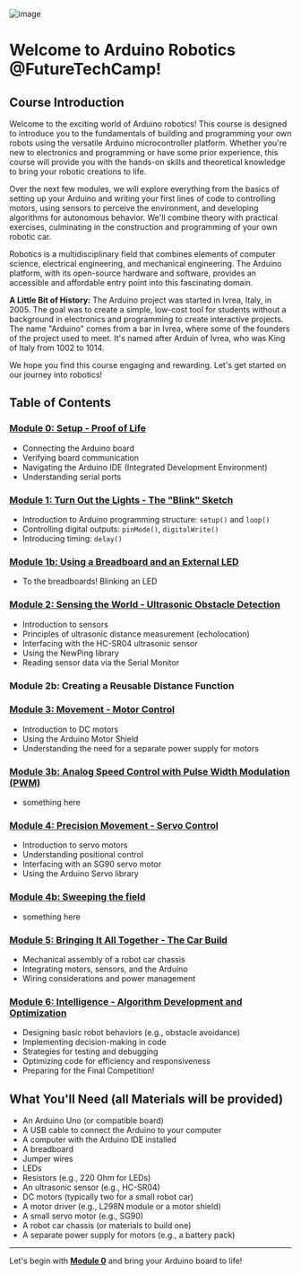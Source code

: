 ![image](https://github.com/user-attachments/assets/aa95c545-0d3f-4719-aa99-2dad7f86d758)

# Welcome to Arduino Robotics @FutureTechCamp!

## Course Introduction
Welcome to the exciting world of Arduino robotics! This course is designed to introduce you to the fundamentals of building and programming your own robots using the versatile Arduino microcontroller platform. Whether you're new to electronics and programming or have some prior experience, this course will provide you with the hands-on skills and theoretical knowledge to bring your robotic creations to life.

Over the next few modules, we will explore everything from the basics of setting up your Arduino and writing your first lines of code to controlling motors, using sensors to perceive the environment, and developing algorithms for autonomous behavior. We'll combine theory with practical exercises, culminating in the construction and programming of your own robotic car.

Robotics is a multidisciplinary field that combines elements of computer science, electrical engineering, and mechanical engineering. The Arduino platform, with its open-source hardware and software, provides an accessible and affordable entry point into this fascinating domain.

**A Little Bit of History:** The Arduino project was started in Ivrea, Italy, in 2005. The goal was to create a simple, low-cost tool for students without a background in electronics and programming to create interactive projects. The name "Arduino" comes from a bar in Ivrea, where some of the founders of the project used to meet. It's named after Arduin of Ivrea, who was King of Italy from 1002 to 1014.

We hope you find this course engaging and rewarding. Let's get started on our journey into robotics!

## Table of Contents

### [Module 0: Setup - Proof of Life](module_00.md)
- Connecting the Arduino board
- Verifying board communication
- Navigating the Arduino IDE (Integrated Development Environment)
- Understanding serial ports

### [Module 1: Turn Out the Lights - The "Blink" Sketch](module_01.md)
- Introduction to Arduino programming structure: `setup()` and `loop()`
- Controlling digital outputs: `pinMode()`, `digitalWrite()`
- Introducing timing: `delay()`

### [Module 1b: Using a Breadboard and an External LED](module_01b.md)
- To the breadboards! Blinking an LED

### [Module 2: Sensing the World - Ultrasonic Obstacle Detection](module_02.md)
- Introduction to sensors
- Principles of ultrasonic distance measurement (echolocation)
- Interfacing with the HC-SR04 ultrasonic sensor
- Using the NewPing library
- Reading sensor data via the Serial Monitor

### Module 2b: Creating a Reusable Distance Function

### [Module 3: Movement - Motor Control](module_03.md)
- Introduction to DC motors
- Using the Arduino Motor Shield
- Understanding the need for a separate power supply for motors

### [Module 3b: Analog Speed Control with Pulse Width Modulation (PWM)](module_03b.md)
- something here

### [Module 4: Precision Movement - Servo Control](https://github.com/millecodex/ArduinoRobotics/blob/main/module_04.md)
- Introduction to servo motors
- Understanding positional control
- Interfacing with an SG90 servo motor
- Using the Arduino Servo library

### [Module 4b: Sweeping the field](module_4b.md)
- something here
  
### [Module 5: Bringing It All Together - The Car Build](module_05.md)
- Mechanical assembly of a robot car chassis
- Integrating motors, sensors, and the Arduino
- Wiring considerations and power management

### [Module 6: Intelligence - Algorithm Development and Optimization](module_06.md)
- Designing basic robot behaviors (e.g., obstacle avoidance)
- Implementing decision-making in code
- Strategies for testing and debugging
- Optimizing code for efficiency and responsiveness
- Preparing for the Final Competition!

## What You'll Need (all Materials will be provided)
- An Arduino Uno (or compatible board)
- A USB cable to connect the Arduino to your computer
- A computer with the Arduino IDE installed
- A breadboard
- Jumper wires
- LEDs
- Resistors (e.g., 220 Ohm for LEDs)
- An ultrasonic sensor (e.g., HC-SR04)
- DC motors (typically two for a small robot car)
- A motor driver (e.g., L298N module or a motor shield)
- A small servo motor (e.g., SG90)
- A robot car chassis (or materials to build one)
- A separate power supply for motors (e.g., a battery pack)

---

Let's begin with [**Module 0**](module_00.md) and bring your Arduino board to life!
